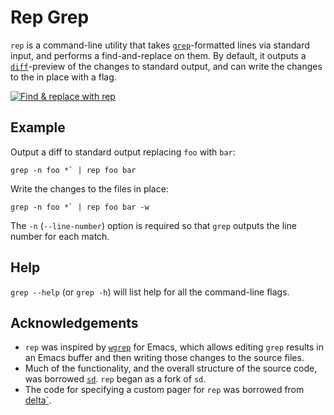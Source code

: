 # Rep Grep

`rep` is a command-line utility that takes [`grep`](https://en.wikipedia.org/wiki/Grep)-formatted lines via standard input, and performs a find-and-replace on them. By default, it outputs a [`diff`](https://en.wikipedia.org/wiki/Diff)-preview of the changes to standard output, and can write the changes to the in place with a flag.

[![Find & replace with `rep`](rep.gif)](https://www.youtube.com/embed/QIOKKTnC9-I)

## Example

Output a diff to standard output replacing `foo` with `bar`:

```
grep -n foo *` | rep foo bar
```

Write the changes to the files in place:

```
grep -n foo *` | rep foo bar -w
```

The `-n` (`--line-number`) option is required so that `grep` outputs the line number for each match.

## Help

`grep --help` (or `grep -h`) will list help for all the command-line flags.

## Acknowledgements

- `rep` was inspired by [`wgrep`](https://github.com/mhayashi1120/Emacs-wgrep) for Emacs, which allows editing `grep` results in an Emacs buffer and then writing those changes to the source files.
- Much of the functionality, and the overall structure of the source code, was borrowed [`sd`](https://github.com/chmln/sd). `rep` began as a fork of `sd`.
- The code for specifying a custom pager for `rep` was borrowed from [delta`](https://github.com/dandavison/delta).

